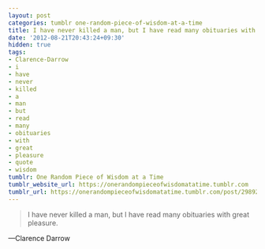 ```yaml
---
layout: post
categories: tumblr one-random-piece-of-wisdom-at-a-time
title: I have never killed a man, but I have read many obituaries with great pleasure.
date: '2012-08-21T20:43:24+09:30'
hidden: true
tags:
- Clarence-Darrow
- i
- have
- never
- killed
- a
- man
- but
- read
- many
- obituaries
- with
- great
- pleasure
- quote
- wisdom
tumblr: One Random Piece of Wisdom at a Time
tumblr_website_url: https://onerandompieceofwisdomatatime.tumblr.com
tumblr_url: https://onerandompieceofwisdomatatime.tumblr.com/post/29892160953/i-have-never-killed-a-man-but-i-have-read-many
---
```

> I have never killed a man, but I have read many obituaries with great pleasure.

—Clarence Darrow

